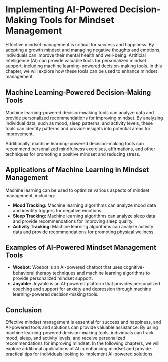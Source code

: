 Implementing AI-Powered Decision-Making Tools for Mindset Management
==============================================================================================================================================

Effective mindset management is critical for success and happiness. By adopting a growth mindset and managing negative thoughts and emotions, individuals can improve their mental health and well-being. Artificial Intelligence (AI) can provide valuable tools for personalized mindset support, including machine learning-powered decision-making tools. In this chapter, we will explore how these tools can be used to enhance mindset management.

Machine Learning-Powered Decision-Making Tools
----------------------------------------------

Machine learning-powered decision-making tools can analyze data and provide personalized recommendations for improving mindset. By analyzing individual data, such as mood, sleep patterns, and activity levels, these tools can identify patterns and provide insights into potential areas for improvement.

Additionally, machine learning-powered decision-making tools can recommend personalized mindfulness exercises, affirmations, and other techniques for promoting a positive mindset and reducing stress.

Applications of Machine Learning in Mindset Management
------------------------------------------------------

Machine learning can be used to optimize various aspects of mindset management, including:

* **Mood Tracking:** Machine learning algorithms can analyze mood data and identify triggers for negative emotions.
* **Sleep Tracking:** Machine learning algorithms can analyze sleep data and provide recommendations for improving sleep quality.
* **Activity Tracking:** Machine learning algorithms can analyze activity data and provide recommendations for promoting physical wellness.

Examples of AI-Powered Mindset Management Tools
-----------------------------------------------

* **Woebot:** Woebot is an AI-powered chatbot that uses cognitive-behavioral therapy techniques and machine learning algorithms to provide personalized mindset support.
* **Joyable:** Joyable is an AI-powered platform that provides personalized coaching and support for anxiety and depression through machine learning-powered decision-making tools.

Conclusion
----------

Effective mindset management is essential for success and happiness, and AI-powered tools and solutions can provide valuable assistance. By using machine learning-powered decision-making tools, individuals can track mood, sleep, and activity levels, and receive personalized recommendations for improving mindset. In the following chapters, we will explore additional applications of AI in enhancing mindset and provide practical tips for individuals looking to implement AI-powered solutions.
